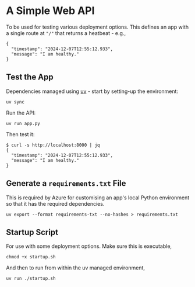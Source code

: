 # A Simple Web API

To be used for testing various deployment options. This defines an app with a single route at `"/"` that returns a heatbeat - e.g.,

```text
{
  "timestamp": "2024-12-07T12:55:12.933",
  "message": "I am healthy."
}
```

## Test the App

Dependencies managed using [uv](https://docs.astral.sh/uv/) - start by setting-up the environment:

```text
uv sync
```

Run the API:

```text
uv run app.py
```

Then test it:

```text
$ curl -s http://localhost:8000 | jq
{
  "timestamp": "2024-12-07T12:55:12.933",
  "message": "I am healthy."
}
```

## Generate a `requirements.txt` File

This is required by Azure for customising an app's local Python environment so that it has the required dependencies.

```text
uv export --format requirements-txt --no-hashes > requirements.txt
```

## Startup Script

For use with some deployment options. Make sure this is executable,

```text
chmod +x startup.sh
```

And then to run from within the uv managed environment,

```text
uv run ./startup.sh
```
